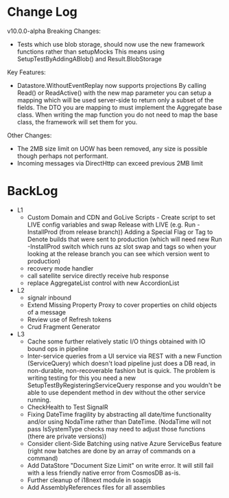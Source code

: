 # Change Log

v10.0.0-alpha
Breaking Changes:
 - Tests which use blob storage, should now use the new framework functions rather than setupMocks
This means using SetupTestByAddingABlob() and Result.BlobStorage
   
Key Features:
- Datastore.WithoutEventReplay now supports projections
By calling Read() or ReadActive() with the new map parameter you can setup a mapping which will be
  used server-side to return only a subset of the fields. The DTO you are mapping to must implement the
  Aggregate base class. When writing the map function you do not need to map the base class, 
  the framework will set them for you.

Other Changes:
- The 2MB size limit on UOW has been removed, any size is possible though perhaps not performant.
- Incoming messages via DirectHttp can exceed previous 2MB limit

# BackLog

- L1
    - Custom Domain and CDN and GoLive Scripts - Create script to set LIVE config variables and swap Release with LIVE (e.g. Run -InstallProd (from release branch))
      Adding a Special Flag or Tag to Denote builds that were sent to production (which will need new Run -InstallProd switch which runs az slot swap and tags so when your looking at the release branch you can see which version went to production)
    - recovery mode handler
    - call satellite service directly receive hub response
    - replace AggregateList control with new AccordionList
- L2
    - signalr inbound
    - Extend Missing Property Proxy to cover properties on child objects of a message
    - Review use of Refresh tokens
    - Crud Fragment Generator
- L3
    - Cache some further relatively static I/O things obtained with IO bound ops in pipeline
    - Inter-service queries from a UI service via REST with a new Function (ServiceQuery) which doesn't load pipeline 
      just does a DB read, in non-durable, non-recoverable fashion but is quick. The problem is writing testing for this you need
      a new SetupTestByRegisteringServiceQuery response and you wouldn't be able to use dependent method in dev without the other service running.
    - CheckHealth to Test SignalR
    - Fixing DateTime fragility by abstracting all date/time functionality and/or using NodaTime rather than DateTime. (NodaTime will not pass IsSystemType checks may need to adjust those functions (there are private versions))
    - Consider client-Side Batching using native Azure ServiceBus feature (right now batches are done by an array of commands on a command)
    - Add DataStore "Document Size Limit" on write error. It will still fail with a less friendly native error from CosmosDB as-is. 
    - Further cleanup of i18next module in soapjs
    - Add AssemblyReferences files for all assemblies
